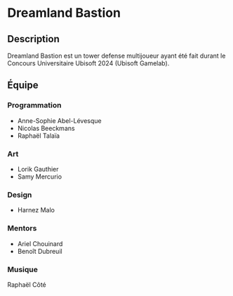 # Dreamland Bastion

## Description

Dreamland Bastion est un tower defense multijoueur
ayant été fait durant le Concours Universitaire Ubisoft 2024 (Ubisoft Gamelab).

## Équipe

### Programmation

* Anne-Sophie Abel-Lévesque
* Nicolas Beeckmans
* Raphaël Talaïa

### Art

* Lorik Gauthier
* Samy Mercurio

### Design

* Harnez Malo

### Mentors

* Ariel Chouinard
* Benoît Dubreuil

### Musique

Raphaël Côté
